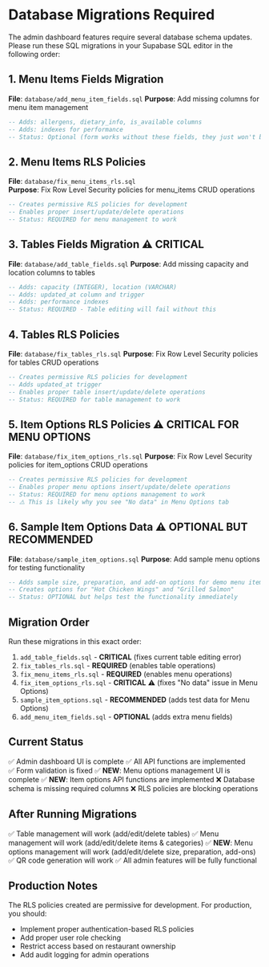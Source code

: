 # Database Migrations Required

The admin dashboard features require several database schema updates. Please run these SQL migrations in your Supabase SQL editor in the following order:

## 1. Menu Items Fields Migration
**File**: `database/add_menu_item_fields.sql`
**Purpose**: Add missing columns for menu item management
```sql
-- Adds: allergens, dietary_info, is_available columns
-- Adds: indexes for performance
-- Status: Optional (form works without these fields, they just won't be saved)
```

## 2. Menu Items RLS Policies
**File**: `database/fix_menu_items_rls.sql`  
**Purpose**: Fix Row Level Security policies for menu_items CRUD operations
```sql
-- Creates permissive RLS policies for development
-- Enables proper insert/update/delete operations
-- Status: REQUIRED for menu management to work
```

## 3. Tables Fields Migration ⚠️ **CRITICAL**
**File**: `database/add_table_fields.sql`
**Purpose**: Add missing capacity and location columns to tables
```sql
-- Adds: capacity (INTEGER), location (VARCHAR)
-- Adds: updated_at column and trigger
-- Adds: performance indexes
-- Status: REQUIRED - Table editing will fail without this
```

## 4. Tables RLS Policies
**File**: `database/fix_tables_rls.sql`
**Purpose**: Fix Row Level Security policies for tables CRUD operations  
```sql
-- Creates permissive RLS policies for development
-- Adds updated_at trigger
-- Enables proper table insert/update/delete operations
-- Status: REQUIRED for table management to work
```

## 5. Item Options RLS Policies ⚠️ **CRITICAL FOR MENU OPTIONS**
**File**: `database/fix_item_options_rls.sql`
**Purpose**: Fix Row Level Security policies for item_options CRUD operations
```sql
-- Creates permissive RLS policies for development
-- Enables proper menu options insert/update/delete operations
-- Status: REQUIRED for menu options management to work
-- ⚠️ This is likely why you see "No data" in Menu Options tab
```

## 6. Sample Item Options Data ⚠️ **OPTIONAL BUT RECOMMENDED**
**File**: `database/sample_item_options.sql`
**Purpose**: Add sample menu options for testing functionality
```sql
-- Adds sample size, preparation, and add-on options for demo menu items
-- Creates options for "Hot Chicken Wings" and "Grilled Salmon"
-- Status: OPTIONAL but helps test the functionality immediately
```

## Migration Order
Run these migrations in this exact order:

1. `add_table_fields.sql` - **CRITICAL** (fixes current table editing error)
2. `fix_tables_rls.sql` - **REQUIRED** (enables table operations)
3. `fix_menu_items_rls.sql` - **REQUIRED** (enables menu operations)  
4. `fix_item_options_rls.sql` - **CRITICAL** ⚠️ (fixes "No data" issue in Menu Options)
5. `sample_item_options.sql` - **RECOMMENDED** (adds test data for Menu Options)
6. `add_menu_item_fields.sql` - **OPTIONAL** (adds extra menu fields)

## Current Status
✅ Admin dashboard UI is complete
✅ All API functions are implemented  
✅ Form validation is fixed
✅ **NEW**: Menu options management UI is complete
✅ **NEW**: Item options API functions are implemented
❌ Database schema is missing required columns
❌ RLS policies are blocking operations

## After Running Migrations
✅ Table management will work (add/edit/delete tables)
✅ Menu management will work (add/edit/delete items & categories)
✅ **NEW**: Menu options management will work (add/edit/delete size, preparation, add-ons)
✅ QR code generation will work
✅ All admin features will be fully functional

## Production Notes
The RLS policies created are permissive for development. For production, you should:
- Implement proper authentication-based RLS policies
- Add proper user role checking
- Restrict access based on restaurant ownership
- Add audit logging for admin operations